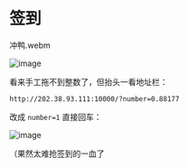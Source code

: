 # 签到

冲鸭.webm

![image](https://user-images.githubusercontent.com/861659/98469282-dfdd0080-2221-11eb-8f5d-8f5714385300.png)

看来手工拖不到整数了，但抬头一看地址栏：

`http://202.38.93.111:10000/?number=0.88177`

改成 `number=1` 直接回车：

![image](https://user-images.githubusercontent.com/861659/98469362-6c87be80-2222-11eb-9463-8689b0266f1b.png)

（果然太难抢签到的一血了